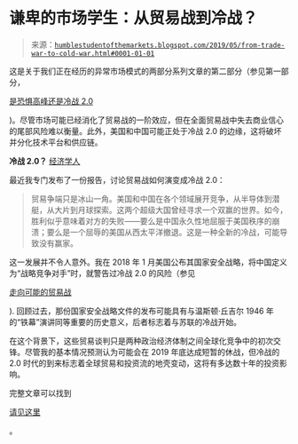 <!--yml

类别：未分类

日期：2024-05-18 02:29:28

-->

# 谦卑的市场学生：从贸易战到冷战？

> 来源：[`humblestudentofthemarkets.blogspot.com/2019/05/from-trade-war-to-cold-war.html#0001-01-01`](https://humblestudentofthemarkets.blogspot.com/2019/05/from-trade-war-to-cold-war.html#0001-01-01)

这是关于我们正在经历的异常市场模式的两部分系列文章的第二部分（参见第一部分，

[是恐惧高峰还是冷战 2.0](https://humblestudentofthemarkets.com/2019/05/26/peak-fear-or-cold-war-2-0/)

)。尽管市场可能已经消化了贸易战的一阶效应，但在全面贸易战中失去商业信心的尾部风险难以衡量。此外，美国和中国可能正处于冷战 2.0 的边缘，这将破坏并分化技术平台和供应链。

**冷战 2.0？** [经济学人](https://www.economist.com/leaders/2019/05/16/a-new-kind-of-cold-war?fsrc=scn/tw/te/bl/ed/anewkindofcoldwarchinavamerica)

最近我专门发布了一份报告，讨论贸易战如何演变成冷战 2.0：

> 贸易争端只是冰山一角。美国和中国在各个领域展开竞争，从半导体到潜艇，从大片到月球探索。这两个超级大国曾经寻求一个双赢的世界。如今，胜利似乎意味着对方的失败——要么是中国永久性地屈服于美国秩序的崩溃；要么是一个屈辱的美国从西太平洋撤退。这是一种全新的冷战，可能导致没有赢家。

这一发展并不令人意外。我在 2018 年 1 月美国公布其国家安全战略，将中国定义为“战略竞争对手”时，就警告过冷战 2.0 的风险（参见

[走向可能的贸易战](https://humblestudentofthemarkets.com/2018/01/23/sleep-walking-toward-a-possible-trade-war/)

). 回顾过去，那份国家安全战略文件的发布可能具有与温斯顿·丘吉尔 1946 年的“铁幕”演讲同等重要的历史意义，后者标志着与苏联的冷战开始。

在这个背景下，这些贸易谈判只是两种政治经济体制之间全球化竞争中的初次交锋。尽管我的基本情况预测认为可能会在 2019 年底达成短暂的休战，但冷战的 2.0 时代的到来标志着全球贸易和投资流的地壳变动，这将有多达数十年的投资影响。

完整文章可以找到

[请见这里](https://humblestudentofthemarkets.com/2019/05/27/from-a-trade-war-to-a-cold-war/)

。
